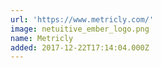 ```yaml
---
url: 'https://www.metricly.com/'
image: netuitive_ember_logo.png
name: Metricly
added: 2017-12-22T17:14:04.000Z
---
```

